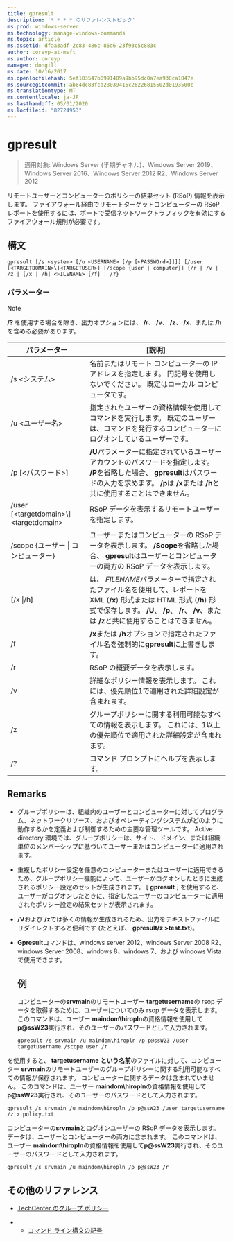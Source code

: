 ```yaml
---
title: gpresult
description: '* * * * のリファレンストピック'
ms.prod: windows-server
ms.technology: manage-windows-commands
ms.topic: article
ms.assetid: dfaa3adf-2c83-486c-86d6-23f93c5c883c
author: coreyp-at-msft
ms.author: coreyp
manager: dongill
ms.date: 10/16/2017
ms.openlocfilehash: 5ef183547b0991489a9bb95dc0a7ea938ca1847e
ms.sourcegitcommit: ab64dc83fca28039416c26226815502d0193500c
ms.translationtype: MT
ms.contentlocale: ja-JP
ms.lasthandoff: 05/01/2020
ms.locfileid: "82724953"
---
```

# <a name="gpresult"></a>gpresult

> 適用対象: Windows Server (半期チャネル)、Windows Server 2019、Windows Server 2016、Windows Server 2012 R2、Windows Server 2012

リモートユーザーとコンピューターのポリシーの結果セット (RSoP) 情報を表示します。
ファイアウォール経由でリモートターゲットコンピューターの RSoP レポートを使用するには、ポートで受信ネットワークトラフィックを有効にするファイアウォール規則が必要です。

## <a name="syntax"></a>構文

```
gpresult [/s <system> [/u <USERNAME> [/p [<PASSWOrd>]]]] [/user [<TARGETDOMAIN>\]<TARGETUSER>] [/scope {user | computer}] {/r | /v | /z | [/x | /h] <FILENAME> [/f] | /?}
```

### <a name="parameters"></a>パラメーター

> [!NOTE]
> **/?** を使用する場合を除き、出力オプションには、 **/r**、 **/v**、 **/z**、 **/x**、または **/h**を含める必要があります。

|                パラメーター                 |                                                                                                     [説明]                                                                                                      |
|------------------------------------------|----------------------------------------------------------------------------------------------------------------------------------------------------------------------------------------------------------------------|
|              /s \<システム\>               |                                                  名前またはリモート コンピューターの IP アドレスを指定します。 円記号を使用しないでください。 既定はローカル コンピュータです。                                                   |
|             /u \<ユーザー名\>              |                                指定されたユーザーの資格情報を使用してコマンドを実行します。 既定のユーザーは、コマンドを発行するコンピューターにログオンしているユーザーです。                                 |
|            /p [\<パスワード\>]             |            **/U**パラメーターに指定されているユーザーアカウントのパスワードを指定します。 **/P**を省略した場合、 **gpresult**はパスワードの入力を求めます。 **/p**は **/x**または **/h**と共に使用することはできません。            |
| /user [\<targetdomain\>\\]\<targetdomain\> |                                                                            RSoP データを表示するリモートユーザーを指定します。                                                                             |
|      /scope {ユーザー &#124; コンピューター}       |                                ユーザーまたはコンピューターの RSoP データを表示します。 **/Scope**を省略した場合、 **gpresult**はユーザーとコンピューターの両方の RSoP データを表示します。                                 |
|        [/x &#124;/h]<FILENAME>         | は、 *FILENAME*パラメーターで指定されたファイル名を使用して、レポートを XML (**/x**) 形式または HTML 形式 (**/h**) 形式で保存します。 **/U**、 **/p**、 **/r**、 **/v**、または **/z**と共に使用することはできません。 |
|                    /f                    |                                                           **/x**または **/h**オプションで指定されたファイル名を強制的に**gpresult**に上書きします。                                                           |
|                    /r                    |                                                                                             RSoP の概要データを表示します。                                                                                              |
|                    /v                    |                                                    詳細なポリシー情報を表示します。 これには、優先順位1で適用された詳細設定が含まれます。                                                    |
|                    /z                    |                                     グループポリシーに関する利用可能なすべての情報を表示します。 これには、1以上の優先順位で適用された詳細設定が含まれます。                                      |
|                    /?                    |                                                                                         コマンド プロンプトにヘルプを表示します。                                                                                         |

## <a name="remarks"></a>Remarks
- グループポリシーは、組織内のユーザーとコンピューターに対してプログラム、ネットワークリソース、およびオペレーティングシステムがどのように動作するかを定義および制御するための主要な管理ツールです。 Active directory 環境では、グループポリシーは、サイト、ドメイン、または組織単位のメンバーシップに基づいてユーザーまたはコンピューターに適用されます。
- 重複したポリシー設定を任意のコンピューターまたはユーザーに適用できるため、グループポリシー機能によって、ユーザーがログオンしたときに生成されるポリシー設定のセットが生成されます。 [ **gpresult** ] を使用すると、ユーザーがログオンしたときに、指定したユーザーのコンピューターに適用されたポリシー設定の結果セットが表示されます。
- **/V**および **/z**では多くの情報が生成されるため、出力をテキストファイルにリダイレクトすると便利です (たとえば、 **gpresult/z >test.txt**)。
- **Gpresult**コマンドは、windows server 2012、windows Server 2008 R2、windows Server 2008、windows 8、windows 7、および windows Vista で使用できます。
  ## <a name="examples"></a>例
  コンピューターの**srvmain**のリモートユーザー **targetusername**の rsop データを取得するために、ユーザーについてのみ rsop データを表示します。 このコマンドは、ユーザー **maindom\hiropln**の資格情報を使用して<strong>p@ssW23</strong>実行され、そのユーザーのパスワードとして入力されます。

  ```
  gpresult /s srvmain /u maindom\hiropln /p p@ssW23 /user targetusername /scope user /r
  ```
  
を使用すると、 **targetusername** **という名前**のファイルに対して、コンピューター **srvmain**のリモートユーザーのグループポリシーに関する利用可能なすべての情報が保存されます。 コンピューターに関するデータは含まれていません。 このコマンドは、ユーザー **maindom\hiropln**の資格情報を使用して<strong>p@ssW23</strong>実行され、そのユーザーのパスワードとして入力されます。

  ```
  gpresult /s srvmain /u maindom\hiropln /p p@ssW23 /user targetusername /z > policy.txt
  ```
  
コンピューターの**srvmain**とログオンユーザーの RSoP データを表示します。 データは、ユーザーとコンピューターの両方に含まれます。 このコマンドは、ユーザー **maindom\hiropln**の資格情報を使用して<strong>p@ssW23</strong>実行され、そのユーザーのパスワードとして入力されます。

  ```
  gpresult /s srvmain /u maindom\hiropln /p p@ssW23 /r
  ```
  
## <a name="additional-references"></a>その他のリファレンス
- [TechCenter のグループ ポリシー](https://go.microsoft.com/fwlink/?LinkID=145531)

- - [コマンド ライン構文の記号](command-line-syntax-key.md)

